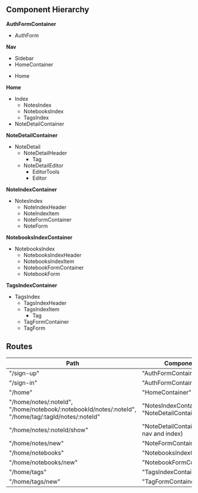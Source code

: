 ## Component Hierarchy

**AuthFormContainer**
  - AuthForm

**Nav**
  - Sidebar
  - HomeContainer
   + Home

**Home**
  - Index
    + NotesIndex
    + NotebooksIndex
    + TagsIndex
  - NoteDetailContainer

**NoteDetailContainer**
  - NoteDetail
    + NoteDetailHeader
      - Tag
    + NoteDetailEditor
      - EditorTools
      - Editor

**NoteIndexContainer**
  - NotesIndex
    + NoteIndexHeader
    + NoteIndexItem
    + NoteFormContainer
     - NoteForm

**NotebooksIndexContainer**
  - NotebooksIndex
    + NotebooksIndexHeader
    + NotebooksIndexItem
    + NotebookFormContainer
     - NotebookForm

**TagsIndexContainer**
  - TagsIndex  
    + TagsIndexHeader
    + TagsIndexItem
      - Tag
    + TagFormContainer
     - TagForm


  ## Routes

|Path   | Component   |
|-------|-------------|
| "/sign-up" | "AuthFormContainer" |
| "/sign-in" | "AuthFormContainer" |
| "/home" | "HomeContainer" |
| "/home/notes/:noteId", "/home/notebook/:notebookId/notes/:noteId", "/home/tag/:tagId/notes/:noteId" | "NotesIndexContainer", "NoteDetailContainer" |
| "/home/notes/:noteId/show" | "NoteDetailContainer" (hide nav and index)|
| "/home/notes/new" | "NoteFormContainer" |
| "/home/notebooks" | "NotebooksIndexContainer" |
| "/home/notebooks/new" | "NotebookFormContainer" |
| "/home/tags" | "TagsIndexContainer" |
| "/home/tags/new" | "TagFormContainer" |
